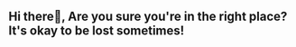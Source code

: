 ## Hi there👋, Are you sure you're in the right place? It's okay to be lost sometimes! 

<!--
**Lubula/Lubula** is a ✨ _special_ ✨ repository because its `README.md` (this file) appears on your GitHub profile.

Here are some ideas to get you started:

- 🔭 AI Engineer with five years of experience in data science, possessing a strong foundation in data analytics and software engineering principles to drive innovation and deliver measurable business impact. Proficient in Python, SQL, Machine Learning (ML) frameworks, and End-To-End Machine Learning (ML) Pipeline Development to develop scalable AI solutions that foster growth.

- 📫 How to reach me: nsansadesigns@gmail.com

- ⚡ Fun fact: Berserk, the manag is the greatest piec of litrture other than the Holy Bible

